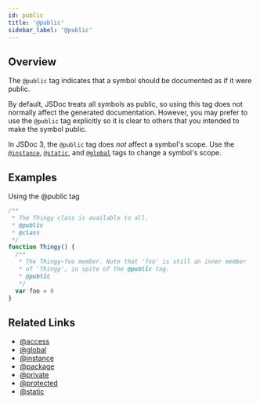 ```yaml
---
id: public
title: '@public'
sidebar_label: '@public'
---
```


## Overview

The `@public` tag indicates that a symbol should be documented as if it were public.

By default, JSDoc treats all symbols as public, so using this tag does not normally affect the generated documentation. However, you may prefer to use the `@public` tag explicitly so it is clear to others that you intended to make the symbol public.

In JSDoc 3, the `@public` tag does _not_ affect a symbol's scope. Use the [`@instance`](./instance.md), [`@static`](./static.md), and [`@global`](./global.md) tags to change a symbol's scope.

## Examples

Using the @public tag

```js
/**
 * The Thingy class is available to all.
 * @public
 * @class
 */
function Thingy() {
  /**
   * The Thingy~foo member. Note that 'foo' is still an inner member
   * of 'Thingy', in spite of the @public tag.
   * @public
   */
  var foo = 0
}
```

## Related Links

- [@access](./access.md)
- [@global](./global.md)
- [@instance](./instance.md)
- [@package](./package.md)
- [@private](./private.md)
- [@protected](./protected.md)
- [@static](./static.md)
